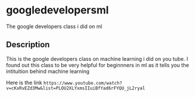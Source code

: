 # googledevelopersml
The google developers class i did on ml

## Description
This is the google developers class on machine learning i did on you tube. I found out this class to be very helpful 
for beginnners in ml as it tells you the intituition behind machine learning

Here is the link
```https://www.youtube.com/watch?v=cKxRvEZd3Mw&list=PLOU2XLYxmsIIuiBfYad6rFYQU_jL2ryal```
